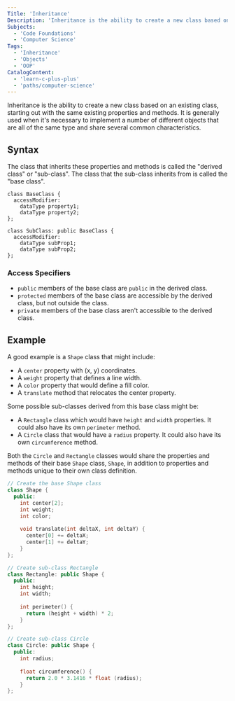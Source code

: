 ```yaml
---
Title: 'Inheritance'
Description: 'Inheritance is the ability to create a new class based on an existing class, starting out with the same existing properties and methods.'
Subjects:
  - 'Code Foundations'
  - 'Computer Science'
Tags:
  - 'Inheritance'
  - 'Objects'
  - 'OOP'
CatalogContent:
  - 'learn-c-plus-plus'
  - 'paths/computer-science'
---
```


Inheritance is the ability to create a new class based on an existing class, starting out with the same existing properties and methods. It is generally used when it's necessary to implement a number of different objects that are all of the same type and share several common characteristics.

## Syntax

The class that inherits these properties and methods is called the "derived class" or "sub-class". The class that the sub-class inherits from is called the "base class".

```pseudo
class BaseClass {
  accessModifier:
    dataType property1;
    dataType property2;
};

class SubClass: public BaseClass {
  accessModifier:
    dataType subProp1;
    dataType subProp2;
};
```

### Access Specifiers

- `public` members of the base class are `public` in the derived class.
- `protected` members of the base class are accessible by the derived class, but not outside the class.
- `private` members of the base class aren't accessible to the derived class.


## Example

A good example is a `Shape` class that might include:
- A `center` property with (x, y) coordinates.
- A `weight` property that defines a line width.
- A `color` property that would define a fill color.
- A `translate` method that relocates the center property.

Some possible sub-classes derived from this base class might be:
- A `Rectangle` class which would have `height` and `width` properties. It could also have its own `perimeter` method.
- A `Circle` class that would have a `radius` property. It could also have its own `circumference` method.

Both the `Circle` and `Rectangle` classes would share the properties and methods of their base `Shape` class, `Shape`, in addition to properties and methods unique to their own class definition.

```cpp
// Create the base Shape class
class Shape {
  public:
    int center[2];
    int weight;
    int color;
    
    void translate(int deltaX, int deltaY) {
      center[0] += deltaX;
      center[1] += deltaY;
    }
};

// Create sub-class Rectangle
class Rectangle: public Shape {
  public:
    int height;
    int width;
    
    int perimeter() {
      return (height + width) * 2;
    }
};

// Create sub-class Circle
class Circle: public Shape {
  public:
    int radius;
    
    float circumference() {
      return 2.0 * 3.1416 * float (radius);
    }
};
```
